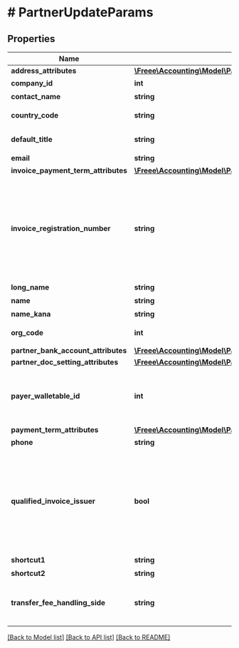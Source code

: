 # # PartnerUpdateParams

## Properties

Name | Type | Description | Notes
------------ | ------------- | ------------- | -------------
**address_attributes** | [**\Freee\Accounting\Model\PartnerCreateParamsAddressAttributes**](PartnerCreateParamsAddressAttributes.md) |  | [optional]
**company_id** | **int** | 事業所ID |
**contact_name** | **string** | 担当者 氏名 (255文字以内) | [optional]
**country_code** | **string** | 地域（JP: 国内、ZZ:国外）、指定しない場合JPになります。 | [optional]
**default_title** | **string** | 敬称（御中、様、(空白)の3つから選択） | [optional]
**email** | **string** | 担当者 メールアドレス (255文字以内) | [optional]
**invoice_payment_term_attributes** | [**\Freee\Accounting\Model\PartnerUpdateParamsInvoicePaymentTermAttributes**](PartnerUpdateParamsInvoicePaymentTermAttributes.md) |  | [optional]
**invoice_registration_number** | **string** | この項目はインボイス制度で利用する項目です。2023年4月頃から利用できる予定です。 インボイス制度適格請求書発行事業者登録番号 - 先頭T数字13桁の固定14桁の文字列 &lt;a target&#x3D;\&quot;_blank\&quot; href&#x3D;\&quot;https://www.invoice-kohyo.nta.go.jp/index.html\&quot;&gt;国税庁インボイス制度適格請求書発行事業者公表サイト&lt;/a&gt; | [optional]
**long_name** | **string** | 正式名称（255文字以内） | [optional]
**name** | **string** | 取引先名 (255文字以内、重複不可) |
**name_kana** | **string** | カナ名称（255文字以内） | [optional]
**org_code** | **int** | 事業所種別（null: 未設定、1: 法人、2: 個人） | [optional]
**partner_bank_account_attributes** | [**\Freee\Accounting\Model\PartnerCreateParamsPartnerBankAccountAttributes**](PartnerCreateParamsPartnerBankAccountAttributes.md) |  | [optional]
**partner_doc_setting_attributes** | [**\Freee\Accounting\Model\PartnerCreateParamsPartnerDocSettingAttributes**](PartnerCreateParamsPartnerDocSettingAttributes.md) |  | [optional]
**payer_walletable_id** | **int** | 振込元口座ID（一括振込ファイル用）:（walletableのtypeが&#39;bank_account&#39;のidのみ指定できます。また、未設定にする場合は、nullを指定してください。） | [optional]
**payment_term_attributes** | [**\Freee\Accounting\Model\PartnerUpdateParamsPaymentTermAttributes**](PartnerUpdateParamsPaymentTermAttributes.md) |  | [optional]
**phone** | **string** | 電話番号 | [optional]
**qualified_invoice_issuer** | **bool** | この項目はインボイス制度で利用する項目です。2023年4月頃から利用できる予定です。 インボイス制度適格請求書発行事業者（true: 対象事業者、false: 非対象事業者） &lt;a target&#x3D;\&quot;_blank\&quot; href&#x3D;\&quot;https://www.invoice-kohyo.nta.go.jp/index.html\&quot;&gt;国税庁インボイス制度適格請求書発行事業者公表サイト&lt;/a&gt; | [optional]
**shortcut1** | **string** | ショートカット１ (255文字以内) | [optional]
**shortcut2** | **string** | ショートカット２ (255文字以内) | [optional]
**transfer_fee_handling_side** | **string** | 振込手数料負担（一括振込ファイル用）: (振込元(当方): payer, 振込先(先方): payee)、指定しない場合payerになります。 | [optional]

[[Back to Model list]](../../README.md#models) [[Back to API list]](../../README.md#endpoints) [[Back to README]](../../README.md)
